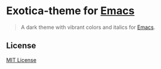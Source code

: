 # Exotica-theme for [Emacs](https://www.gnu.org/software/emacs/)

> A dark theme with vibrant colors and italics for [Emacs](https://www.gnu.org/software/emacs/).

## License

[MIT License](./LICENSE)
